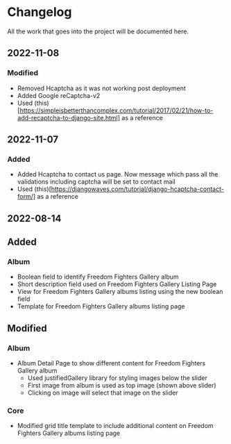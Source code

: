 # Changelog
All the work that goes into the project will be documented here.

## 2022-11-08

### Modified
* Removed Hcaptcha as it was not working post deployment
* Added Google reCaptcha-v2
* Used (this)[https://simpleisbetterthancomplex.com/tutorial/2017/02/21/how-to-add-recaptcha-to-django-site.html] as a reference

## 2022-11-07

### Added
* Added Hcaptcha to contact us page. Now message which pass all the validations including captcha will be set to contact mail
* Used (this)[https://djangowaves.com/tutorial/django-hcaptcha-contact-form/] as a reference

## 2022-08-14

## Added
### Album
* Boolean field to identify Freedom Fighters Gallery album
* Short description field used on Freedom Fighters Gallery Listing Page
* View for Freedom Fighters Gallery albums listing using the new boolean field
* Template for Freedom Fighters Gallery albums listing page

## Modified
### Album
* Album Detail Page to show different content for Freedom Fighters Gallery album
  * Used justifiedGallery library for styling images below the slider
  * First image from album is used as top image (shown above slider)
  * Clicking on image will select that image on the slider
### Core
* Modified grid title template to include additional content on Freedom Fighters Gallery albums listing page
